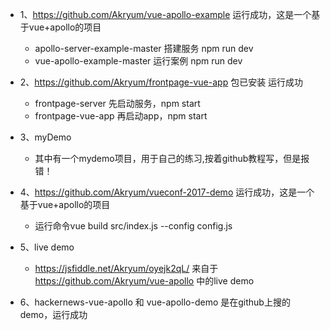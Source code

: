* 1、https://github.com/Akryum/vue-apollo-example 运行成功，这是一个基于vue+apollo的项目
  * apollo-server-example-master 搭建服务 npm run dev
  * vue-apollo-example-master    运行案例 npm run dev

* 2、https://github.com/Akryum/frontpage-vue-app   包已安装  运行成功  
  * frontpage-server  先启动服务，npm start
  * frontpage-vue-app 再启动app，npm start

* 3、myDemo
  * 其中有一个mydemo项目，用于自己的练习,按着github教程写，但是报错！

* 4、https://github.com/Akryum/vueconf-2017-demo  运行成功，这是一个基于vue+apollo的项目
  * 运行命令vue build src/index.js --config config.js

* 5、live demo
  * https://jsfiddle.net/Akryum/oyejk2qL/ 来自于 https://github.com/Akryum/vue-apollo 中的live demo

* 6、hackernews-vue-apollo 和 vue-apollo-demo 是在github上搜的demo，运行成功
